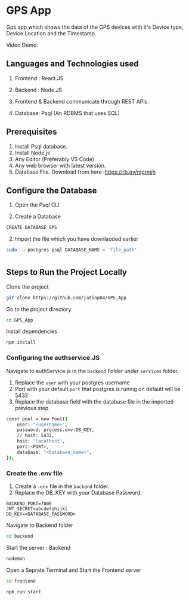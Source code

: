 
# GPS App

Gps app which shows the data of the GPS devices with it's Device type, Device Location and the Timestamp.

Video Demo: 









## Languages and Technologies used

1. Frontend : React.JS

2. Backend : Node.JS

3. Frontend & Backend communicate through REST APIs.

4. Database: Psql (An RDBMS that uses SQL)

## Prerequisites

1. Install Psql database.
2. Install Node.js
2. Any Editor (Preferably VS Code)
3. Any web browser with latest version.
4. Database File. Download from here :https://rb.gy/mprmjh

## Configure the Database 
1. Open the Psql CLI

2. Create a Database 
```bash
CREATE DATABASE GPS
```
2. Import the file which you have downlaoded earlier 

```bash
sudo -u postgres psql DATABASE_NAME < 'file_path'
```


#








## Steps to Run the Project  Locally

Clone the project

```bash
git clone https://github.com/jatinp04/GPS_App
```

Go to the project directory

```bash
cd GPS_App
```

Install dependencies

```bash
npm install
```

### Configuring the authservice.JS

Navigate to authService.js in the ```backend``` Folder under ```services``` folder.

1. Replace the ```user``` with your postgres username
2. Port with your default ```port``` that postgres is runnig on default will be 5432
3. Replace the database field with  the database file in the imported previous step 

```bash 
const pool = new Pool({
    user: "<username>",
    password: process.env.DB_KEY,
    // host: 5432,
    host: 'localhost',
    port:<PORT>,
    database: "<Database_name>",
});

```


### Create the .env file 

1. Create a ```.env``` file in the ```backend``` folder.
2. Replace the DB_KEY with your Database Password.

```
BACKEND_PORT=7000
JWT_SECRET=abcdefghijkl
DB_KEY=<DATABASE_PASSWORD>
```
Navigate to Backend folder 

```bash
cd backend
```


Start the server : Backend


```bash
nodemon
```

Open a Seprate Terminal and Start the Frontend server
```bash
cd frontend

npm run start
``` 

